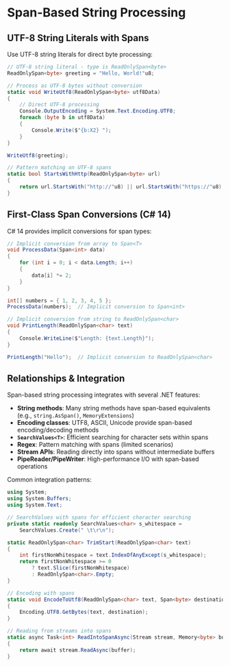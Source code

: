 # Span-Based String Processing
## UTF-8 String Literals with Spans

Use UTF-8 string literals for direct byte processing:

```csharp
// UTF-8 string literal - type is ReadOnlySpan<byte>
ReadOnlySpan<byte> greeting = "Hello, World!"u8;

// Process as UTF-8 bytes without conversion
static void WriteUtf8(ReadOnlySpan<byte> utf8Data)
{
    // Direct UTF-8 processing
    Console.OutputEncoding = System.Text.Encoding.UTF8;
    foreach (byte b in utf8Data)
    {
        Console.Write($"{b:X2} ");
    }
}

WriteUtf8(greeting);

// Pattern matching on UTF-8 spans
static bool StartsWithHttp(ReadOnlySpan<byte> url)
{
    return url.StartsWith("http://"u8) || url.StartsWith("https://"u8);
}
```

## First-Class Span Conversions (C# 14)

C# 14 provides implicit conversions for span types:

```csharp
// Implicit conversion from array to Span<T>
void ProcessData(Span<int> data)
{
    for (int i = 0; i < data.Length; i++)
    {
        data[i] *= 2;
    }
}

int[] numbers = { 1, 2, 3, 4, 5 };
ProcessData(numbers);  // Implicit conversion to Span<int>

// Implicit conversion from string to ReadOnlySpan<char>
void PrintLength(ReadOnlySpan<char> text)
{
    Console.WriteLine($"Length: {text.Length}");
}

PrintLength("Hello");  // Implicit conversion to ReadOnlySpan<char>
```

## Relationships & Integration

Span-based string processing integrates with several .NET features:

- **String methods**: Many string methods have span-based equivalents (e.g., `string.AsSpan()`, `MemoryExtensions`)
- **Encoding classes**: UTF8, ASCII, Unicode provide span-based encoding/decoding methods
- **`SearchValues<T>`**: Efficient searching for character sets within spans
- **Regex**: Pattern matching with spans (limited scenarios)
- **Stream APIs**: Reading directly into spans without intermediate buffers
- **PipeReader/PipeWriter**: High-performance I/O with span-based operations

Common integration patterns:

```csharp
using System;
using System.Buffers;
using System.Text;

// SearchValues with spans for efficient character searching
private static readonly SearchValues<char> s_whitespace = 
    SearchValues.Create(" \t\r\n");

static ReadOnlySpan<char> TrimStart(ReadOnlySpan<char> text)
{
    int firstNonWhitespace = text.IndexOfAnyExcept(s_whitespace);
    return firstNonWhitespace >= 0 
        ? text.Slice(firstNonWhitespace) 
        : ReadOnlySpan<char>.Empty;
}

// Encoding with spans
static void EncodeToUtf8(ReadOnlySpan<char> text, Span<byte> destination)
{
    Encoding.UTF8.GetBytes(text, destination);
}

// Reading from streams into spans
static async Task<int> ReadIntoSpanAsync(Stream stream, Memory<byte> buffer)
{
    return await stream.ReadAsync(buffer);
}
```
